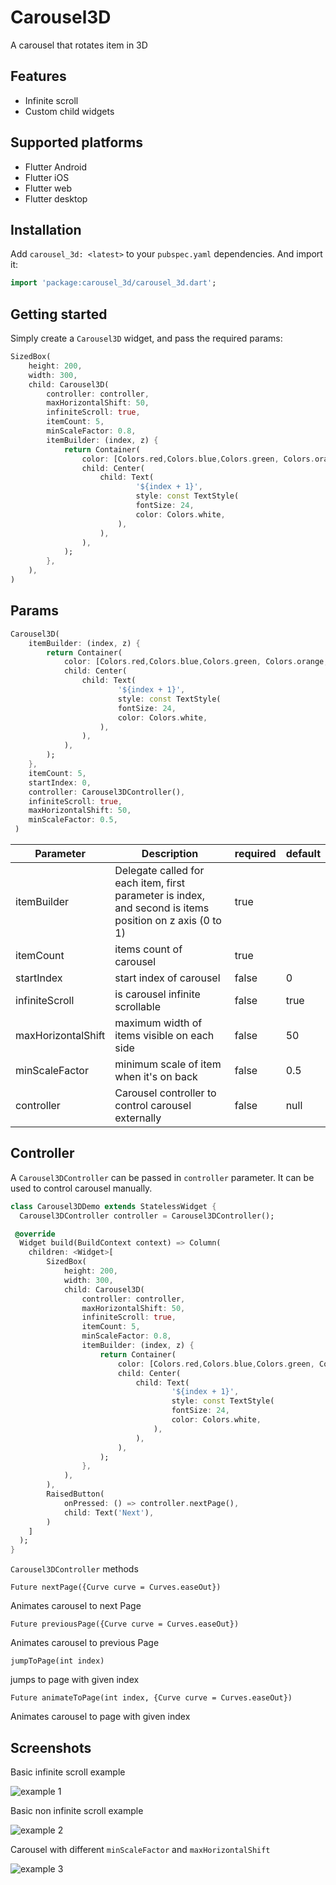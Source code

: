 # Carousel3D

A carousel that rotates item in 3D

## Features
 - Infinite scroll
 - Custom child widgets

## Supported platforms
 - Flutter Android
 - Flutter iOS
 - Flutter web
 - Flutter desktop


## Installation

Add `carousel_3d: <latest>` to your `pubspec.yaml` dependencies. And import it:

```dart
import 'package:carousel_3d/carousel_3d.dart';
```

## Getting started

Simply create a `Carousel3D` widget, and pass the required params:

```dart
SizedBox(
    height: 200,
    width: 300,
    child: Carousel3D(
        controller: controller,
        maxHorizontalShift: 50,
        infiniteScroll: true,
        itemCount: 5,
        minScaleFactor: 0.8,
        itemBuilder: (index, z) {
            return Container(
                color: [Colors.red,Colors.blue,Colors.green, Colors.orange, Colors.pink].toColor(),
                child: Center(
                    child: Text(
                            '${index + 1}',
                            style: const TextStyle(
                            fontSize: 24,
                            color: Colors.white,
                        ),
                    ),
                ),
            );
        },
    ),
)      
```

## Params

```dart
Carousel3D(
    itemBuilder: (index, z) {
        return Container(
            color: [Colors.red,Colors.blue,Colors.green, Colors.orange, Colors.pink].toColor(),
            child: Center(
                child: Text(
                        '${index + 1}',
                        style: const TextStyle(
                        fontSize: 24,
                        color: Colors.white,
                    ),
                ),
            ),
        );
    },
    itemCount: 5,
    startIndex: 0,
    controller: Carousel3DController(),
    infiniteScroll: true,
    maxHorizontalShift: 50,
    minScaleFactor: 0.5,
 )
```

| Parameter  | Description | required | default|
| ----------- | ----------- | ----------- | ----------- |
| itemBuilder | Delegate called for each item, first parameter is index, and second is items position on z axis (0 to 1) | true |   |
| itemCount   | items count of carousel | true |   |
| startIndex | start index of carousel | false | 0 |
| infiniteScroll | is carousel infinite scrollable | false | true |
| maxHorizontalShift | maximum width of items visible on each side | false | 50 |
| minScaleFactor | minimum scale of item when it's on back | false | 0.5 |
| controller | Carousel controller to control carousel externally | false | null |


## Controller

A `Carousel3DController` can be passed in `controller` parameter. It can be used to control carousel manually.

```dart
class Carousel3DDemo extends StatelessWidget {
  Carousel3DController controller = Carousel3DController();

 @override
  Widget build(BuildContext context) => Column(
    children: <Widget>[
        SizedBox(
            height: 200,
            width: 300,
            child: Carousel3D(
                controller: controller,
                maxHorizontalShift: 50,
                infiniteScroll: true,
                itemCount: 5,
                minScaleFactor: 0.8,
                itemBuilder: (index, z) {
                    return Container(
                        color: [Colors.red,Colors.blue,Colors.green, Colors.orange, Colors.pink].toColor(),
                        child: Center(
                            child: Text(
                                    '${index + 1}',
                                    style: const TextStyle(
                                    fontSize: 24,
                                    color: Colors.white,
                                ),
                            ),
                        ),
                    );
                },
            ),
        ),
        RaisedButton(
            onPressed: () => controller.nextPage(),
            child: Text('Next'),
        )
    ]
  );
}
```

`Carousel3DController` methods

`Future nextPage({Curve curve = Curves.easeOut})`

Animates carousel to next Page


`Future previousPage({Curve curve = Curves.easeOut})`

Animates carousel to previous Page


`jumpToPage(int index)`

jumps to page with given index


`Future animateToPage(int index, {Curve curve = Curves.easeOut})`

Animates carousel to page with given index

## Screenshots

Basic infinite scroll example

![example 1](screenshot/example1.webp)


Basic non infinite scroll example

![example 2](screenshot/example2.webp)


Carousel with different `minScaleFactor` and `maxHorizontalShift`

![example 3](screenshot/example3.webp)